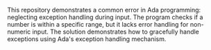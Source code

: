 This repository demonstrates a common error in Ada programming: neglecting exception handling during input. The program checks if a number is within a specific range, but it lacks error handling for non-numeric input.  The solution demonstrates how to gracefully handle exceptions using Ada's exception handling mechanism.
